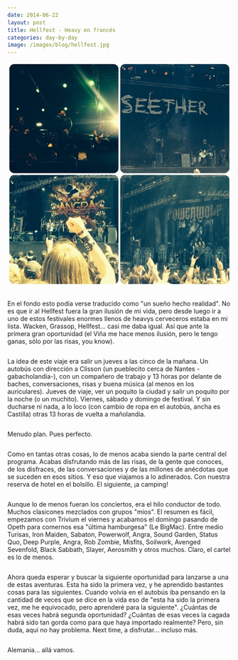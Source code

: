```yaml
---
date: 2014-06-22
layout: post
title: Hellfest - Heavy en francés
categories: day-by-day
image: /images/blog/hellfest.jpg
---
```


[![Hellfest - Miky - Miguel](/images/blog/hellfest.jpg)](/images/blog/hellfest.jpg)
<pre></pre>
En el fondo esto podía verse traducido como "un sueño hecho realidad". No es que ir al Hellfest fuera la gran ilusión de mi vida, pero desde luego ir a uno de estos festivales enormes llenos de heavys cerveceros estaba en mi lista. Wacken, Grassop, Hellfest... casi me daba igual. Así que ante la primera gran oportunidad (el Viña me hace menos ilusión, pero le tengo ganas, sólo por las risas, you know).
<pre></pre>
La idea de este viaje era salir un jueves a las cinco de la mañana. Un autobús con dirección a Clisson (un pueblecito cerca de Nantes -gabacholandia-), con un compañero de trabajo y 13 horas por delante de baches, conversaciones, risas y buena música (al menos en los auriculares). Jueves de viaje, ver un poquito la ciudad y salir un poquito por la noche (o un muchito). Viernes, sábado y domingo de festival. Y sin ducharse ni nada, a lo loco (con cambio de ropa en el autobús, ancha es Castilla) otras 13 horas de vuelta a mañolandia.
<pre></pre>
Menudo plan. Pues perfecto.
<pre></pre>
Como en tantas otras cosas, lo de menos acaba siendo la parte central del programa. Acabas disfrutando más de las risas, de la gente que conoces, de los disfraces, de las conversaciones y de las millones de anécdotas que se suceden en esos sitios. Y eso que viajamos a lo adinerados. Con nuestra reserva de hotel en el bolsillo. El siguiente, ¡a camping!
<pre></pre>
Aunque lo de menos fueran los conciertos, era el hilo conductor de todo. Muchos clasicones mezclados con grupos "míos". El resumen es fácil, empezamos con Trivium el viernes y acabamos el domingo pasando de Opeth para comernos esa "última hamburgesa" (Le BigMac). Entre medio Turisas, Iron Maiden, Sabaton, Powerwolf, Angra, Sound Garden, Status Quo, Deep Purple, Angra, Rob Zombie, Misfits, Soilwork, Avenged Sevenfold, Black Sabbath, Slayer, Aerosmith y otros muchos. Claro, el cartel es lo de menos.
<pre></pre>
Ahora queda esperar y buscar la siguiente oportunidad para lanzarse a una de estas aventuras. Esta ha sido la primera vez, y he aprendido bastantes cosas para las siguientes. Cuando volvía en el autobús iba pensando en la cantidad de veces que se dice en la vida eso de "esta ha sido la primera vez, me he equivocado, pero aprenderé para la siguiente". ¿Cuántas de esas veces habrá segunda oportunidad? ¿Cuántas de esas veces la cagada habrá sido tan gorda como para que haya importado realmente? Pero, sin duda, aquí no hay problema. Next time, a disfrutar... incluso más.
<pre></pre>
Alemania... allá vamos.
